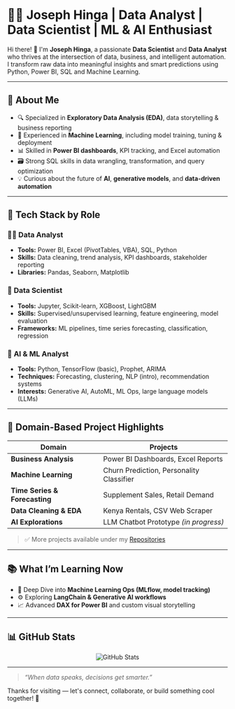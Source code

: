 # 👨‍💻 Joseph Hinga | Data Analyst | Data Scientist | ML & AI Enthusiast

Hi there! 👋 I'm **Joseph Hinga**, a passionate **Data Scientist** and **Data Analyst** who thrives at the intersection of data, business, and intelligent automation. I transform raw data into meaningful insights and smart predictions using Python, Power BI, SQL and Machine Learning.

---

## 🧠 About Me

- 🔍 Specialized in **Exploratory Data Analysis (EDA)**, data storytelling & business reporting
- 🤖 Experienced in **Machine Learning**, including model training, tuning & deployment
- 📊 Skilled in **Power BI dashboards**, KPI tracking, and Excel automation
- 🗃️ Strong SQL skills in data wrangling, transformation, and query optimization
- 💡 Curious about the future of **AI**, **generative models**, and **data-driven automation**

---

## 🚀 Tech Stack by Role

### 👨‍💼 **Data Analyst**
- **Tools:** Power BI, Excel (PivotTables, VBA), SQL, Python
- **Skills:** Data cleaning, trend analysis, KPI dashboards, stakeholder reporting
- **Libraries:** Pandas, Seaborn, Matplotlib

### 🧪 **Data Scientist**
- **Tools:** Jupyter, Scikit-learn, XGBoost, LightGBM
- **Skills:** Supervised/unsupervised learning, feature engineering, model evaluation
- **Frameworks:** ML pipelines, time series forecasting, classification, regression

### 🧠 **AI & ML Analyst**
- **Tools:** Python, TensorFlow (basic), Prophet, ARIMA
- **Techniques:** Forecasting, clustering, NLP (intro), recommendation systems
- **Interests:** Generative AI, AutoML, ML Ops, large language models (LLMs)

---

## 🧠 Domain-Based Project Highlights

| Domain          | Projects |
|----------------|----------|
| **Business Analysis** | Power BI Dashboards, Excel Reports |
| **Machine Learning** | Churn Prediction, Personality Classifier |
| **Time Series & Forecasting** | Supplement Sales, Retail Demand |
| **Data Cleaning & EDA** | Kenya Rentals, CSV Web Scraper |
| **AI Explorations** | LLM Chatbot Prototype *(in progress)* |

> ✅ More projects available under my [Repositories](https://github.com/JosephHinga?tab=repositories)

---

## 📚 What I’m Learning Now
- 🧠 Deep Dive into **Machine Learning Ops (MLflow, model tracking)**
- ⚙️ Exploring **LangChain & Generative AI workflows**
- 📈 Advanced **DAX for Power BI** and custom visual storytelling

---

## 📊 GitHub Stats

<p align="center">
  <img src="https://github-readme-stats.vercel.app/api?username=JosephHinga&show_icons=true&theme=radical" alt="GitHub Stats" />
  <br>
</p>

---

> _“When data speaks, decisions get smarter.”_

Thanks for visiting — let's connect, collaborate, or build something cool together! 🚀
